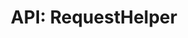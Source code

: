---
comment: "/**\n * A helper class for making HTTP/S requests\n *\n * @memberof HashBrown.Client.Helpers\n */"
meta:
    range:
        - 109
        - 7581
    filename: RequestHelper.js
    lineno: 8
    columnno: 0
    path: /home/mrzapp/Development/Web/hashbrown-cms/src/Client/Helpers
    code:
        id: astnode100001202
        name: RequestHelper
        type: ClassDeclaration
        paramnames: []
classdesc: 'A helper class for making HTTP/S requests'
memberof: HashBrown.Client.Helpers
name: RequestHelper
longname: HashBrown.Client.Helpers.RequestHelper
kind: class
scope: static
methods:
    -
        comment: "/**\n     * An environment specific request\n     *\n     * @param {String} method\n     * @param {String} url\n     * @param {Object} data\n     *\n     * @returns {Promise} Response\n     */"
        meta:
            range:
                - 324
                - 458
            filename: RequestHelper.js
            lineno: 18
            columnno: 4
            path: /home/mrzapp/Development/Web/hashbrown-cms/src/Client/Helpers
            code:
                id: astnode100001205
                name: RequestHelper.request
                type: MethodDefinition
                paramnames:
                    - method
                    - url
                    - data
            vars:
                "": null
        description: 'An environment specific request'
        params:
            -
                type:
                    names:
                        - String
                name: method
            -
                type:
                    names:
                        - String
                name: url
            -
                type:
                    names:
                        - Object
                name: data
        returns:
            -
                type:
                    names:
                        - Promise
                description: Response
        name: request
        longname: HashBrown.Client.Helpers.RequestHelper.request
        kind: function
        memberof: HashBrown.Client.Helpers.RequestHelper
        scope: static
    -
        comment: "/**\n     * Uploads a file\n     *\n     * @param {String} url\n     * @param {String} type\n     * @param {FormData} data\n     *\n     * @returns {Promise} Response\n     */"
        meta:
            range:
                - 636
                - 1275
            filename: RequestHelper.js
            lineno: 31
            columnno: 4
            path: /home/mrzapp/Development/Web/hashbrown-cms/src/Client/Helpers
            code:
                id: astnode100001224
                name: RequestHelper.uploadFile
                type: MethodDefinition
                paramnames:
                    - url
                    - type
                    - data
            vars:
                "": null
        description: 'Uploads a file'
        params:
            -
                type:
                    names:
                        - String
                name: url
            -
                type:
                    names:
                        - String
                name: type
            -
                type:
                    names:
                        - FormData
                name: data
        returns:
            -
                type:
                    names:
                        - Promise
                description: Response
        name: uploadFile
        longname: HashBrown.Client.Helpers.RequestHelper.uploadFile
        kind: function
        memberof: HashBrown.Client.Helpers.RequestHelper
        scope: static
    -
        comment: "/**\n     * An environment-independent request\n     *\n     * @param {String} method\n     * @param {String} url\n     * @param {Object} data\n     * @param {Object} headers\n     *\n     * @returns {Promise} Response\n     */"
        meta:
            range:
                - 1504
                - 3554
            filename: RequestHelper.js
            lineno: 60
            columnno: 4
            path: /home/mrzapp/Development/Web/hashbrown-cms/src/Client/Helpers
            code:
                id: astnode100001274
                name: RequestHelper.customRequest
                type: MethodDefinition
                paramnames:
                    - method
                    - url
                    - data
                    - headers
            vars:
                "": null
        description: 'An environment-independent request'
        params:
            -
                type:
                    names:
                        - String
                name: method
            -
                type:
                    names:
                        - String
                name: url
            -
                type:
                    names:
                        - Object
                name: data
            -
                type:
                    names:
                        - Object
                name: headers
        returns:
            -
                type:
                    names:
                        - Promise
                description: Response
        name: customRequest
        longname: HashBrown.Client.Helpers.RequestHelper.customRequest
        kind: function
        memberof: HashBrown.Client.Helpers.RequestHelper
        scope: static
    -
        comment: "/**\n     * Wraps a URL to include environment\n     *\n     * @param {String} url\n     */"
        meta:
            range:
                - 3652
                - 4068
            filename: RequestHelper.js
            lineno: 132
            columnno: 4
            path: /home/mrzapp/Development/Web/hashbrown-cms/src/Client/Helpers
            code:
                id: astnode100001488
                name: RequestHelper.environmentUrl
                type: MethodDefinition
                paramnames:
                    - url
            vars:
                "": null
        description: 'Wraps a URL to include environment'
        params:
            -
                type:
                    names:
                        - String
                name: url
        name: environmentUrl
        longname: HashBrown.Client.Helpers.RequestHelper.environmentUrl
        kind: function
        memberof: HashBrown.Client.Helpers.RequestHelper
        scope: static
    -
        comment: "/**\n     * Listens for server restart\n     */"
        meta:
            range:
                - 4124
                - 4544
            filename: RequestHelper.js
            lineno: 151
            columnno: 4
            path: /home/mrzapp/Development/Web/hashbrown-cms/src/Client/Helpers
            code:
                id: astnode100001545
                name: RequestHelper.listenForRestart
                type: MethodDefinition
                paramnames: []
            vars:
                "": null
        description: 'Listens for server restart'
        name: listenForRestart
        longname: HashBrown.Client.Helpers.RequestHelper.listenForRestart
        kind: function
        memberof: HashBrown.Client.Helpers.RequestHelper
        scope: static
        params: []
    -
        comment: "/**\n     * Reloads a resource\n     */"
        meta:
            range:
                - 4593
                - 6492
            filename: RequestHelper.js
            lineno: 173
            columnno: 4
            path: /home/mrzapp/Development/Web/hashbrown-cms/src/Client/Helpers
            code:
                id: astnode100001587
                name: RequestHelper.reloadResource
                type: MethodDefinition
                paramnames:
                    - name
            vars:
                "": null
        description: 'Reloads a resource'
        name: reloadResource
        longname: HashBrown.Client.Helpers.RequestHelper.reloadResource
        kind: function
        memberof: HashBrown.Client.Helpers.RequestHelper
        scope: static
        params: []
    -
        comment: "/**\n     * Reloads all resources\n     */"
        meta:
            range:
                - 6544
                - 7577
            filename: RequestHelper.js
            lineno: 234
            columnno: 4
            path: /home/mrzapp/Development/Web/hashbrown-cms/src/Client/Helpers
            code:
                id: astnode100001786
                name: RequestHelper.reloadAllResources
                type: MethodDefinition
                paramnames: []
            vars:
                "": null
        description: 'Reloads all resources'
        name: reloadAllResources
        longname: HashBrown.Client.Helpers.RequestHelper.reloadAllResources
        kind: function
        memberof: HashBrown.Client.Helpers.RequestHelper
        scope: static
        params: []
shortname: RequestHelper
layout: docPage
permalink: /docs/hashbrown/client/helpers/requesthelper/
title: 'API: RequestHelper'
description: 'A helper class for making HTTP/S requests'

---